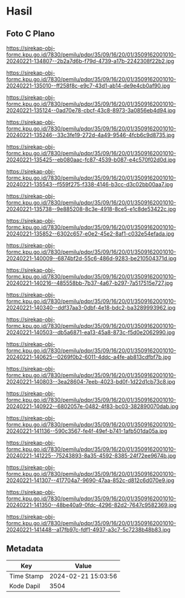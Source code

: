 # Hasil

## Foto C Plano

https://sirekap-obj-formc.kpu.go.id/7830/pemilu/pdpr/35/09/16/20/01/3509162001010-20240221-134807--2b2a7d6b-f79d-4739-a17b-2242308f22b2.jpg

https://sirekap-obj-formc.kpu.go.id/7830/pemilu/pdpr/35/09/16/20/01/3509162001010-20240221-135010--ff258f8c-e9c7-43d1-ab14-de9e4cb0af90.jpg

https://sirekap-obj-formc.kpu.go.id/7830/pemilu/pdpr/35/09/16/20/01/3509162001010-20240221-135124--0ad70e78-cbcf-43c8-8973-3a0856eb4d94.jpg

https://sirekap-obj-formc.kpu.go.id/7830/pemilu/pdpr/35/09/16/20/01/3509162001010-20240221-135246--33c3fe19-272d-4a49-9546-4fcb6c9d8735.jpg

https://sirekap-obj-formc.kpu.go.id/7830/pemilu/pdpr/35/09/16/20/01/3509162001010-20240221-135425--eb080aac-fc87-4539-b087-e4c570f02d0d.jpg

https://sirekap-obj-formc.kpu.go.id/7830/pemilu/pdpr/35/09/16/20/01/3509162001010-20240221-135543--f559f275-f338-4146-b3cc-d3c02bb00aa7.jpg

https://sirekap-obj-formc.kpu.go.id/7830/pemilu/pdpr/35/09/16/20/01/3509162001010-20240221-135738--9e885208-8c3e-4918-8ce5-e1c8de53422c.jpg

https://sirekap-obj-formc.kpu.go.id/7830/pemilu/pdpr/35/09/16/20/01/3509162001010-20240221-135852--6302c657-e0e2-45e2-8af1-c032e54efada.jpg

https://sirekap-obj-formc.kpu.go.id/7830/pemilu/pdpr/35/09/16/20/01/3509162001010-20240221-140009--6874bf2d-55c6-486d-9283-be210504371d.jpg

https://sirekap-obj-formc.kpu.go.id/7830/pemilu/pdpr/35/09/16/20/01/3509162001010-20240221-140216--485558bb-7b37-4a67-b297-7a517515e727.jpg

https://sirekap-obj-formc.kpu.go.id/7830/pemilu/pdpr/35/09/16/20/01/3509162001010-20240221-140340--ddf37aa3-0dbf-4e18-bdc2-ba3289993962.jpg

https://sirekap-obj-formc.kpu.go.id/7830/pemilu/pdpr/35/09/16/20/01/3509162001010-20240221-140503--db5a6871-ea13-45a8-873c-f5d0e2062990.jpg

https://sirekap-obj-formc.kpu.go.id/7830/pemilu/pdpr/35/09/16/20/01/3509162001010-20240221-140625--0269f0b2-6011-4ddc-a4fe-ab813cdfbf7b.jpg

https://sirekap-obj-formc.kpu.go.id/7830/pemilu/pdpr/35/09/16/20/01/3509162001010-20240221-140803--3ea28604-7eeb-4023-bd0f-1d22d1cb73c8.jpg

https://sirekap-obj-formc.kpu.go.id/7830/pemilu/pdpr/35/09/16/20/01/3509162001010-20240221-140922--6802057e-0482-4f83-bc03-382890070dab.jpg

https://sirekap-obj-formc.kpu.go.id/7830/pemilu/pdpr/35/09/16/20/01/3509162001010-20240221-141136--590c3567-fe4f-49ef-b741-1afb501da05a.jpg

https://sirekap-obj-formc.kpu.go.id/7830/pemilu/pdpr/35/09/16/20/01/3509162001010-20240221-141225--75243893-8a35-4592-8385-24f72ee9674b.jpg

https://sirekap-obj-formc.kpu.go.id/7830/pemilu/pdpr/35/09/16/20/01/3509162001010-20240221-141307--417704a7-9690-47aa-852c-d812c6d070e9.jpg

https://sirekap-obj-formc.kpu.go.id/7830/pemilu/pdpr/35/09/16/20/01/3509162001010-20240221-141350--48be40a9-0fdc-4296-82d2-7647c9582369.jpg

https://sirekap-obj-formc.kpu.go.id/7830/pemilu/pdpr/35/09/16/20/01/3509162001010-20240221-141448--a17fb97c-fdf1-4937-a3c7-5c7238b48b83.jpg


## Metadata

| Key        | Value               |
| ---------- | ------------------- |
| Time Stamp | 2024-02-21 15:03:56 |
| Kode Dapil | 3504                |




